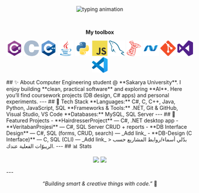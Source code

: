 <!-- Animated typing header — light pink -->
<p align="center">
  <img src="https://readme-typing-svg.demolab.com?font=Fira+Code&weight=700&size=32&duration=1800&pause=800&center=true&vCenter=true&repeat=true&width=1000&background=00000000&color=FFC0CB&lines=AI+%7C+Databases+%7C+.NET+Desktop;C%23+•+C%2B%2B+•+Java+•+Python+•+JavaScript+•+SQL" alt="typing animation"/>
</p>

<br/>

<p align="center"><b>My toolbox</b></p>
<p align="center">
  <img src="https://raw.githubusercontent.com/devicons/devicon/master/icons/csharp/csharp-original.svg" height="42" alt="C#" />
  <img src="https://raw.githubusercontent.com/devicons/devicon/master/icons/c/c-original.svg" height="42" alt="C" />
  <img src="https://raw.githubusercontent.com/devicons/devicon/master/icons/cplusplus/cplusplus-original.svg" height="42" alt="C++" />
  <img src="https://raw.githubusercontent.com/devicons/devicon/master/icons/java/java-original.svg" height="42" alt="Java" />
  <img src="https://raw.githubusercontent.com/devicons/devicon/master/icons/python/python-original.svg" height="42" alt="Python" />
  <img src="https://raw.githubusercontent.com/devicons/devicon/master/icons/javascript/javascript-original.svg" height="42" alt="JavaScript" />
  <img src="https://raw.githubusercontent.com/devicons/devicon/master/icons/mysql/mysql-original.svg" height="42" alt="MySQL" />
  <img src="https://raw.githubusercontent.com/devicons/devicon/master/icons/microsoftsqlserver/microsoftsqlserver-plain.svg" height="42" alt="SQL Server" />
  <img src="https://raw.githubusercontent.com/devicons/devicon/master/icons/dot-net/dot-net-original.svg" height="42" alt=".NET" />
  <img src="https://raw.githubusercontent.com/devicons/devicon/master/icons/git/git-original.svg" height="42" alt="Git" />
  <img src="https://raw.githubusercontent.com/devicons/devicon/master/icons/visualstudio/visualstudio-plain.svg" height="42" alt="Visual Studio" />
  <img src="https://raw.githubusercontent.com/devicons/devicon/master/icons/vscode/vscode-original.svg" height="42" alt="VS Code" />
</p>
## ✨ About Computer Engineering student @ **Sakarya University**. I enjoy building **clean, practical software** and exploring **AI**. Here you’ll find coursework projects (DB design, C# apps) and personal experiments. --- ## 🧰 Tech Stack **Languages:** C#, C, C++, Java, Python, JavaScript, SQL **Frameworks & Tools:** .NET, Git & GitHub, Visual Studio, VS Code **Databases:** MySQL, SQL Server --- ## 📌 Featured Projects - **HairdresserProject** — C#, .NET desktop app - **VeritabanProjesi** — C#, SQL Server CRUD + reports - **DB Interface Design** — C#, SQL (forms, CRUD, search) — _Add link_ - **DB-Design (C Interface)** — C, SQL (CLI) — _Add link_ > بدّلي أسماء/روابط المشاريع حسب الريبوّات الفعلية عندك. --- ## 📊 Stats <p align="center"> <img src="https://github-readme-stats.vercel.app/api?username=httpLubana&show_icons=true&theme=rose_pine" height="150" /> <img src="https://github-readme-stats.vercel.app/api/top-langs/?username=httpLubana&layout=compact&theme=rose_pine" height="150" /> </p> --- <p align="center"><i>“Building smart & creative things with code.”</i> 🌸</p>
